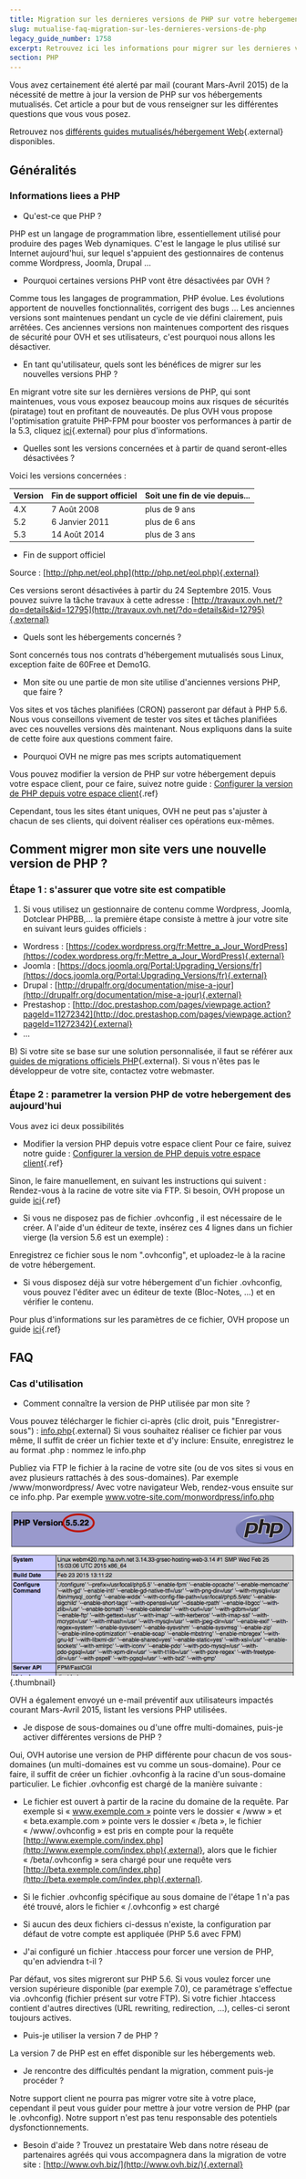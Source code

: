 ```yaml
---
title: Migration sur les dernieres versions de PHP sur votre hebergement mutualise
slug: mutualise-faq-migration-sur-les-dernieres-versions-de-php
legacy_guide_number: 1758
excerpt: Retrouvez ici les informations pour migrer sur les dernieres versions de PHP.
section: PHP
---
```


Vous avez certainement été alerté par mail (courant Mars-Avril 2015) de la nécessité de mettre à jour la version de PHP sur vos hébergements mutualisés. Cet article a pour but de vous renseigner sur les différentes questions que vous vous posez.

Retrouvez nos [différents guides mutualisés/hébergement Web](https://www.ovh.com/fr/hebergement-web/faq/){.external} disponibles.


## Généralités

### Informations liees a PHP
- Qu'est-ce que PHP ?

PHP est un langage de programmation libre, essentiellement utilisé pour produire des pages Web dynamiques. C'est le langage le plus utilisé sur Internet aujourd'hui, sur lequel s'appuient des gestionnaires de contenus comme Wordpress, Joomla, Drupal ...

- Pourquoi certaines versions PHP vont être désactivées par OVH ?

Comme tous les langages de programmation, PHP évolue. Les évolutions apportent de nouvelles fonctionnalités, corrigent des bugs ... Les anciennes versions sont maintenues pendant un cycle de vie défini clairement, puis arrêtées. Ces anciennes versions non maintenues comportent des risques de sécurité pour OVH et ses utilisateurs, c'est pourquoi nous allons les désactiver.

- En tant qu'utilisateur, quels sont les bénéfices de migrer sur les nouvelles versions PHP ?

En migrant votre site sur les dernières versions de PHP, qui sont maintenues, vous vous exposez beaucoup moins aux risques de sécurités (piratage) tout en profitant de nouveautés. De plus OVH vous propose l'optimisation gratuite PHP-FPM pour booster vos performances à partir de la 5.3, cliquez [ici](https://www.ovh.com/fr/hebergement-web/optimisation-php-fpm.xml){.external} pour plus d'informations.

- Quelles sont les versions concernées et à partir de quand seront-elles désactivées ?

Voici les versions concernées :


|Version|Fin de support officiel|Soit une fin de vie depuis...|
|---|---|---|
|4.X|7 Août 2008|plus de 9 ans|
|5.2|6 Janvier 2011|plus de 6 ans|
|5.3|14 Août 2014|plus de 3 ans|

- Fin de support officiel

Source : [http://php.net/eol.php](http://php.net/eol.php){.external}

Ces versions seront désactivées à partir du 24 Septembre 2015. Vous pouvez suivre la tâche travaux à cette adresse : [http://travaux.ovh.net/?do=details&id=12795](http://travaux.ovh.net/?do=details&id=12795){.external}

- Quels sont les hébergements concernés ?

Sont concernés tous nos contrats d'hébergement mutualisés sous Linux, exception faite de 60Free et Demo1G.

- Mon site ou une partie de mon site utilise d'anciennes versions PHP, que faire ?

Vos sites et vos tâches planifiées (CRON) passeront par défaut à PHP 5.6. Nous vous conseillons vivement de tester vos sites et tâches planifiées avec ces nouvelles versions dès maintenant. Nous expliquons dans la suite de cette foire aux questions comment faire.

- Pourquoi OVH ne migre pas mes scripts automatiquement

Vous pouvez modifier la version de PHP sur votre hébergement depuis votre espace client, pour ce faire, suivez notre guide : [Configurer la version de PHP depuis votre espace client]({legacy}1993){.ref}

Cependant, tous les sites étant uniques, OVH ne peut pas s'ajuster à chacun de ses clients, qui doivent réaliser ces opérations eux-mêmes.


## Comment migrer mon site vers une nouvelle version de PHP ?

### Étape 1 &#58; s'assurer que votre site est compatible
1. Si vous utilisez un gestionnaire de contenu comme Wordpress, Joomla, Dotclear PHPBB,... la première étape consiste à mettre à jour votre site en suivant leurs guides officiels :
- Wordress : [https://codex.wordpress.org/fr:Mettre_a_Jour_WordPress](https://codex.wordpress.org/fr:Mettre_a_Jour_WordPress){.external}
- Joomla : [https://docs.joomla.org/Portal:Upgrading_Versions/fr](https://docs.joomla.org/Portal:Upgrading_Versions/fr){.external}
- Drupal : [http://drupalfr.org/documentation/mise-a-jour](http://drupalfr.org/documentation/mise-a-jour){.external}
- Prestashop : [http://doc.prestashop.com/pages/viewpage.action?pageId=11272342](http://doc.prestashop.com/pages/viewpage.action?pageId=11272342){.external}
- ...

B) Si votre site se base sur une solution personnalisée, il faut se référer aux [guides de migrations officiels PHP](http://php.net/manual/fr/appendices.php){.external}. Si vous n'êtes pas le développeur de votre site, contactez votre webmaster.


### Étape 2 &#58; parametrer la version PHP de votre hebergement des aujourd'hui
Vous avez ici deux possibilités

- Modifier la version PHP depuis votre espace client
Pour ce faire, suivez notre guide : [Configurer la version de PHP depuis votre espace client]({legacy}1993){.ref}


Sinon, le faire manuellement, en suivant les instructions qui suivent : Rendez-vous à la racine de votre site via FTP. Si besoin, OVH propose un guide [ici]({legacy}1380){.ref}

- Si vous ne disposez pas de fichier .ovhconfig , il est nécessaire de le créer. A l'aide d'un éditeur de texte, insérez ces 4 lignes dans un fichier vierge (la version 5.6 est un exemple) :

Enregistrez ce fichier sous le nom ".ovhconfig", et uploadez-le à la racine de votre hébergement.

- Si vous disposez déjà sur votre hébergement d'un fichier .ovhconfig, vous pouvez l'éditer avec un éditeur de texte (Bloc-Notes, ...) et en vérifier le contenu.

Pour plus d'informations sur les paramètres de ce fichier, OVH propose un guide [ici]({legacy}1207){.ref}


## FAQ

### Cas d'utilisation
- Comment connaître la version de PHP utilisée par mon site ?

Vous pouvez télécharger le fichier ci-après (clic droit, puis "Enregistrer-sous") : [info.php](https://www.ovh.com/fr/documents/info.php){.external} Si vous souhaitez réaliser ce fichier par vous même, Il suffit de créer un fichier texte et d'y inclure: <?php phpinfo(); ?> Ensuite, enregistrez le au format .php : nommez le info.php

Publiez via FTP le fichier à la racine de votre site (ou de vos sites si vous en avez plusieurs rattachés à des sous-domaines). Par exemple /www/monwordpress/ Avec votre navigateur Web, rendez-vous ensuite sur ce info.php. Par exemple www.votre-site.com/monwordpress/info.php


![hosting](images/2601.png){.thumbnail}

OVH a également envoyé un e-mail préventif aux utilisateurs impactés courant Mars-Avril 2015, listant les versions PHP utilisées.

- Je dispose de sous-domaines ou d'une offre multi-domaines, puis-je activer différentes versions de PHP ?

Oui, OVH autorise une version de PHP différente pour chacun de vos sous-domaines (un multi-domaines est vu comme un sous-domaine). Pour ce faire, il suffit de créer un fichier .ovhconfig à la racine d'un sous-domaine particulier. Le fichier .ovhconfig est chargé de la manière suivante :

- Le fichier est ouvert à partir de la racine du domaine de la requête. Par exemple si « www.exemple.com » pointe vers le dossier « /www » et « beta.example.com » pointe vers le dossier « /beta », le fichier « /www/.ovhconfig » est pris en compte pour la requête [http://www.exemple.com/index.php](http://www.exemple.com/index.php){.external}, alors que le fichier « /beta/.ovhconfig » sera chargé pour une requête vers [http://beta.exemple.com/index.php](http://beta.exemple.com/index.php){.external}.
- Si le fichier .ovhconfig spécifique au sous domaine de l'étape 1 n'a pas été trouvé, alors le fichier « /.ovhconfig » est chargé
- Si aucun des deux fichiers ci-dessus n'existe, la configuration par défaut de votre compte est appliquée (PHP 5.6 avec FPM)

- J'ai configuré un fichier .htaccess pour forcer une version de PHP, qu'en adviendra t-il ?

Par défaut, vos sites migreront sur PHP 5.6. Si vous voulez forcer une version supérieure disponible (par exemple 7.0), ce paramétrage s'effectue via .ovhconfig (fichier présent sur votre FTP). Si votre fichier .htaccess contient d'autres directives (URL rewriting, redirection, ...), celles-ci seront toujours actives.

- Puis-je utiliser la version 7 de PHP ?

La version 7 de PHP est en effet disponible sur les hébergements web.

- Je rencontre des difficultés pendant la migration, comment puis-je procéder ?

Notre support client ne pourra pas migrer votre site à votre place, cependant il peut vous guider pour mettre à jour votre version de PHP (par le .ovhconfig). Notre support n'est pas tenu responsable des potentiels dysfonctionnements.

- Besoin d'aide ? Trouvez un prestataire Web dans notre réseau de partenaires agréés qui vous accompagnera dans la migration de votre site : [http://www.ovh.biz/](http://www.ovh.biz/){.external}